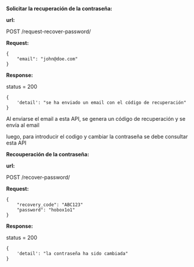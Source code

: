 **Solicitar la recuperación de la contraseña:**


**url:**

POST /request-recover-password/

**Request:**

```
{
    "email": "john@doe.com"
}
```

**Response:**

status = 200

```
{
    'detail': "se ha enviado un email con el código de recuperación"
}

```

Al enviarse el email a esta API, se genera un código de recuperación y se envía al email

luego, para introducir el codigo y cambiar la contraseña se debe consultar esta API


**Recouperación de la contraseña:**

**url:**

POST /recover-password/

**Request:**

```
{
    "recovery_code": "ABC123"
    "password": "hobox1o1"
}
```

**Response:**

status = 200

```
{
    'detail': "la contraseña ha sido cambiada"
}

```

